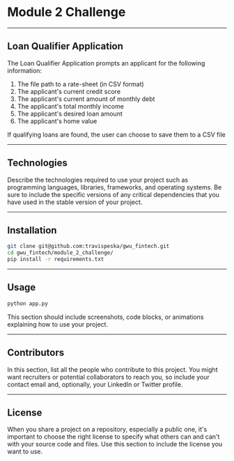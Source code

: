 # Module 2 Challenge

---

## Loan Qualifier Application

The Loan Qualifier Application prompts an applicant for the following information:
1. The file path to a rate-sheet (in CSV format)
2. The applicant's current credit score
3. The applicant's current amount of monthly debt
4. The applicant's total monthly income
5. The applicant's desired loan amount
6. The applicant's home value

If qualifying loans are found, the user can choose to save them to a CSV file

---

## Technologies

Describe the technologies required to use your project such as programming languages, libraries, frameworks, and operating systems. Be sure to include the specific versions of any critical dependencies that you have used in the stable version of your project.

---

## Installation

```sh
git clone git@github.com:travispeska/gwu_fintech.git
cd gwu_fintech/module_2_challenge/
pip install -r requirements.txt
```

---

## Usage

```sh
python app.py
```

This section should include screenshots, code blocks, or animations explaining how to use your project.

---

## Contributors

In this section, list all the people who contribute to this project. You might want recruiters or potential collaborators to reach you, so include your contact email and, optionally, your LinkedIn or Twitter profile.

---

## License

When you share a project on a repository, especially a public one, it's important to choose the right license to specify what others can and can't with your source code and files. Use this section to include the license you want to use.
